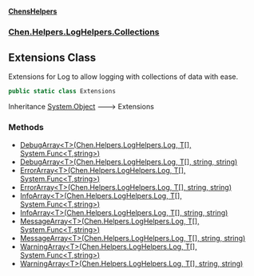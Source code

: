 
#### [ChensHelpers](./index 'index')

### [Chen.Helpers.LogHelpers.Collections](./Chen-Helpers-LogHelpers-Collections 'Chen.Helpers.LogHelpers.Collections')

## Extensions Class
Extensions for Log to allow logging with collections of data with ease.  
```csharp
public static class Extensions
```
Inheritance [System.Object](https://docs.microsoft.com/en-us/dotnet/api/System.Object 'System.Object') &#129106; Extensions  

### Methods
- [DebugArray&lt;T&gt;(Chen.Helpers.LogHelpers.Log, T[], System.Func&lt;T,string&gt;)](./Chen-Helpers-LogHelpers-Collections-Extensions-DebugArray-T-(Chen-Helpers-LogHelpers-Log_T--_System-Func-T_string-) 'Chen.Helpers.LogHelpers.Collections.Extensions.DebugArray&lt;T&gt;(Chen.Helpers.LogHelpers.Log, T[], System.Func&lt;T,string&gt;)')
- [DebugArray&lt;T&gt;(Chen.Helpers.LogHelpers.Log, T[], string, string)](./Chen-Helpers-LogHelpers-Collections-Extensions-DebugArray-T-(Chen-Helpers-LogHelpers-Log_T--_string_string) 'Chen.Helpers.LogHelpers.Collections.Extensions.DebugArray&lt;T&gt;(Chen.Helpers.LogHelpers.Log, T[], string, string)')
- [ErrorArray&lt;T&gt;(Chen.Helpers.LogHelpers.Log, T[], System.Func&lt;T,string&gt;)](./Chen-Helpers-LogHelpers-Collections-Extensions-ErrorArray-T-(Chen-Helpers-LogHelpers-Log_T--_System-Func-T_string-) 'Chen.Helpers.LogHelpers.Collections.Extensions.ErrorArray&lt;T&gt;(Chen.Helpers.LogHelpers.Log, T[], System.Func&lt;T,string&gt;)')
- [ErrorArray&lt;T&gt;(Chen.Helpers.LogHelpers.Log, T[], string, string)](./Chen-Helpers-LogHelpers-Collections-Extensions-ErrorArray-T-(Chen-Helpers-LogHelpers-Log_T--_string_string) 'Chen.Helpers.LogHelpers.Collections.Extensions.ErrorArray&lt;T&gt;(Chen.Helpers.LogHelpers.Log, T[], string, string)')
- [InfoArray&lt;T&gt;(Chen.Helpers.LogHelpers.Log, T[], System.Func&lt;T,string&gt;)](./Chen-Helpers-LogHelpers-Collections-Extensions-InfoArray-T-(Chen-Helpers-LogHelpers-Log_T--_System-Func-T_string-) 'Chen.Helpers.LogHelpers.Collections.Extensions.InfoArray&lt;T&gt;(Chen.Helpers.LogHelpers.Log, T[], System.Func&lt;T,string&gt;)')
- [InfoArray&lt;T&gt;(Chen.Helpers.LogHelpers.Log, T[], string, string)](./Chen-Helpers-LogHelpers-Collections-Extensions-InfoArray-T-(Chen-Helpers-LogHelpers-Log_T--_string_string) 'Chen.Helpers.LogHelpers.Collections.Extensions.InfoArray&lt;T&gt;(Chen.Helpers.LogHelpers.Log, T[], string, string)')
- [MessageArray&lt;T&gt;(Chen.Helpers.LogHelpers.Log, T[], System.Func&lt;T,string&gt;)](./Chen-Helpers-LogHelpers-Collections-Extensions-MessageArray-T-(Chen-Helpers-LogHelpers-Log_T--_System-Func-T_string-) 'Chen.Helpers.LogHelpers.Collections.Extensions.MessageArray&lt;T&gt;(Chen.Helpers.LogHelpers.Log, T[], System.Func&lt;T,string&gt;)')
- [MessageArray&lt;T&gt;(Chen.Helpers.LogHelpers.Log, T[], string, string)](./Chen-Helpers-LogHelpers-Collections-Extensions-MessageArray-T-(Chen-Helpers-LogHelpers-Log_T--_string_string) 'Chen.Helpers.LogHelpers.Collections.Extensions.MessageArray&lt;T&gt;(Chen.Helpers.LogHelpers.Log, T[], string, string)')
- [WarningArray&lt;T&gt;(Chen.Helpers.LogHelpers.Log, T[], System.Func&lt;T,string&gt;)](./Chen-Helpers-LogHelpers-Collections-Extensions-WarningArray-T-(Chen-Helpers-LogHelpers-Log_T--_System-Func-T_string-) 'Chen.Helpers.LogHelpers.Collections.Extensions.WarningArray&lt;T&gt;(Chen.Helpers.LogHelpers.Log, T[], System.Func&lt;T,string&gt;)')
- [WarningArray&lt;T&gt;(Chen.Helpers.LogHelpers.Log, T[], string, string)](./Chen-Helpers-LogHelpers-Collections-Extensions-WarningArray-T-(Chen-Helpers-LogHelpers-Log_T--_string_string) 'Chen.Helpers.LogHelpers.Collections.Extensions.WarningArray&lt;T&gt;(Chen.Helpers.LogHelpers.Log, T[], string, string)')
